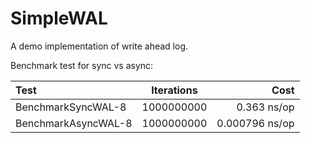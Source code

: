 # SimpleWAL
A demo implementation of write ahead log.

Benchmark test for sync vs async:

| Test                | Iterations | Cost           |
| :------------------ | :--------: | -------------: |
| BenchmarkSyncWAL-8  | 1000000000 |	0.363 ns/op |
| BenchmarkAsyncWAL-8 | 1000000000 | 0.000796 ns/op |

